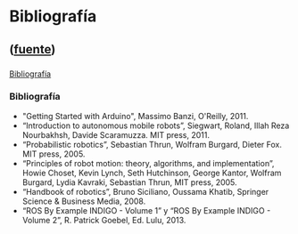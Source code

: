 # Bibliografía
([fuente](https://campus.exactas.uba.ar/course/view.php?id=1028&section=7))
---
###
[Bibliografía](https://campus.exactas.uba.ar/course/view.php?id=1028&section=7)

### Bibliografía

  - "Getting Started with Arduino", Massimo Banzi, O'Reilly, 2011.
  - “Introduction to autonomous mobile robots”, Siegwart, Roland, Illah Reza Nourbakhsh, Davide Scaramuzza. MIT press, 2011.
  - “Probabilistic robotics”, Sebastian Thrun, Wolfram Burgard, Dieter Fox. MIT press, 2005.
  - “Principles of robot motion: theory, algorithms, and implementation”, Howie Choset, Kevin Lynch, Seth Hutchinson, George Kantor, Wolfram Burgard, Lydia Kavraki, Sebastian Thrun, MIT press, 2005.
  - “Handbook of robotics”, Bruno Siciliano, Oussama Khatib, Springer Science & Business Media, 2008.
  - “ROS By Example INDIGO - Volume 1” y “ROS By Example INDIGO - Volume 2”, R. Patrick Goebel, Ed. Lulu, 2013.

